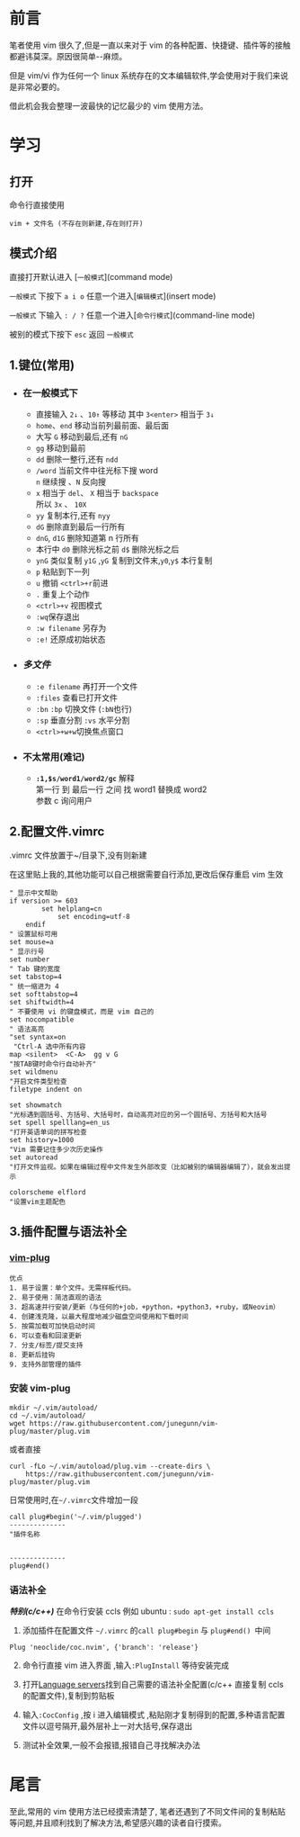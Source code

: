 
# 前言

笔者使用 vim 很久了,但是一直以来对于 vim 的各种配置、快捷键、插件等的接触都避讳莫深。原因很简单--麻烦。

但是 vim/vi 作为任何一个 linux 系统存在的文本编辑软件,学会使用对于我们来说是非常必要的。

借此机会我会整理一波最快的记忆最少的 vim 使用方法。

# 学习

## 打开

命令行直接使用

```
vim + 文件名 (不存在则新建,存在则打开)
```

## 模式介绍

直接打开默认进入 [`一般模式`](command mode)

`一般模式` 下按下 `a i o` 任意一个进入[`编辑模式`](insert mode)

`一般模式` 下输入 `: / ?` 任意一个进入[`命令行模式`](command-line mode)

被别的模式下按下 `esc` 返回 `一般模式`

## 1.键位(常用)

-   ### 在一般模式下
    -   直接输入 `2↓` 、`10↑` 等移动 其中 `3<enter>` 相当于 `3↓`
    -   `home`、`end` 移动当前列最前面、最后面
    -   大写 `G` 移动到最后,还有 `nG`
    -   `gg` 移动到最前
    -   `dd` 删除一整行,还有 `ndd`
    -   `/word` 当前文件中往光标下搜 word  
        `n` 继续搜 、`N` 反向搜
    -   `x` 相当于 `del`、 `X` 相当于 `backspace`  
        所以 `3x` 、 `10X`
    -   `yy` 复制本行,还有 `nyy`
    -   `dG` 删除直到最后一行所有
    -   `dnG`, `d1G` 删除知道第 n 行所有
    -   本行中 `d0` 删除光标之前 `d$` 删除光标之后
    -   `ynG` 类似复制 `y1G` ,`yG` 复制到文件末,`y0`,`y$` 本行复制
    -   `p` 粘贴到下一列
    -   `u` 撤销 `<ctrl>+r`前进
    -   `.` 重复上个动作
    -   `<ctrl>+v` 视图模式
    -   `:wq`保存退出
    -   `:w filename` 另存为
    -   `:e!` 还原成初始状态
-   ### **_多文件_**

    -   `:e filename` 再打开一个文件
    -   `:files` 查看已打开文件
    -   `:bn` `:bp` 切换文件 (`:bN`也行)
    -   `:sp` 垂直分割 `:vs` 水平分割
    -   `<ctrl>+w+w`切换焦点窗口

-   ### 不太常用(难记)
    -   **`:1,$s/word1/word2/gc`** 解释  
        第一行 到 最后一行 之间 找 word1 替换成 word2  
        参数 c 询问用户

## 2.配置文件.vimrc

.vimrc 文件放置于~/目录下,没有则新建

在这里贴上我的,其他功能可以自己根据需要自行添加,更改后保存重启 vim 生效

```
" 显示中文帮助
if version >= 603
	    set helplang=cn
	        set encoding=utf-8
	endif
" 设置鼠标可用
set mouse=a
" 显示行号
set number
" Tab 键的宽度
set tabstop=4
" 统一缩进为 4
set softtabstop=4
set shiftwidth=4
" 不要使用 vi 的键盘模式，而是 vim 自己的
set nocompatible
" 语法高亮
"set syntax=on
 "Ctrl-A 选中所有内容
map <silent>  <C-A>  gg v G
"按TAB键时命令行自动补齐"
set wildmenu
"开启文件类型检查
filetype indent on

set showmatch
"光标遇到圆括号、方括号、大括号时，自动高亮对应的另一个圆括号、方括号和大括号
set spell spelllang=en_us
"打开英语单词的拼写检查
set history=1000
"Vim 需要记住多少次历史操作
set autoread
"打开文件监视。如果在编辑过程中文件发生外部改变（比如被别的编辑器编辑了），就会发出提示

colorscheme elflord
"设置vim主题配色

```

## 3.插件配置与语法补全

### [vim-plug](https://github.com/junegunn/vim-plug)

```
优点
1. 易于设置：单个文件。无需样板代码。
2. 易于使用：简洁直观的语法
3. 超高速并行安装/更新（与任何的+job，+python，+python3，+ruby，或Neovim）
4. 创建浅克隆，以最大程度地减少磁盘空间使用和下载时间
5. 按需加载可加快启动时间
6. 可以查看和回滚更新
7. 分支/标签/提交支持
8. 更新后挂钩
9. 支持外部管理的插件
```

### 安装 vim-plug

```
mkdir ~/.vim/autoload/
cd ~/.vim/autoload/
wget https://raw.githubusercontent.com/junegunn/vim-plug/master/plug.vim
```

或者直接

```
curl -fLo ~/.vim/autoload/plug.vim --create-dirs \
    https://raw.githubusercontent.com/junegunn/vim-plug/master/plug.vim
```

日常使用时,在`~/.vimrc`文件增加一段

```
call plug#begin('~/.vim/plugged')
--------------
"插件名称


--------------
plug#end()
```

### 语法补全

**_特别(c/c++)_**
在命令行安装 ccls
例如 ubuntu : `sudo apt-get install ccls`

1. 添加插件在配置文件 `~/.vimrc` 的`call plug#begin` 与 `plug#end() `中间

```
Plug 'neoclide/coc.nvim', {'branch': 'release'}
```

2. 命令行直接 vim 进入界面 ,输入`:PlugInstall` 等待安装完成

3. 打开[Language servers](https://github.com/neoclide/coc.nvim/wiki/Language-servers#ccobjective-c)找到自己需要的语法补全配置(c/c++ 直接复制 ccls 的配置文件),复制到剪贴板

4. 输入`:CocConfig` ,按 i 进入编辑模式 ,粘贴刚才复制得到的配置,多种语言配置文件以逗号隔开,最外层补上一对大括号,保存退出

5. 测试补全效果,一般不会报错,报错自己寻找解决办法

# 尾言

至此,常用的 vim 使用方法已经摸索清楚了, 笔者还遇到了不同文件间的复制粘贴等问题,并且顺利找到了解决方法,希望感兴趣的读者自行摸索。
